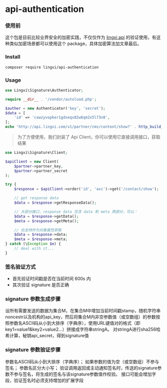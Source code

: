# api-authentication

### 使用前

这个包是目前比较业界安全的加密实践，不仅仅作为 [lingxi api](https://open.lingxi360.com/category/docs) 的验证使用，有这种类似加密场景都可以使用这个 package，具体加密算法加文章最后。

### Install

```bash
composer require lingxi/api-authentication
```

### Usage

```php
use Lingxi\Signature\Authenticator;

require __dir__ . '/vendor/autoload.php';

$auther = new Authenticator('key', 'secret');
$data = [
    'id' => 'cawzyvopker1gdxeqx82w6qm2x5l73n8',
];
echo 'http://api.lingxi.com/v1/partner/cms/content/show?' . http_build_query($auther->getAuthParams($data)) . PHP_EOL;
```

> 为了方便使用，我们封装了 Api Client，你可以使用它直接调用接口，获取结果

```php
use Lingxi\Signature\Client;

$apiClient = new Client(
    $partner->partner_key,
    $partner->partner_secret
);

try {
    $response = $apiClient->order('id', 'asc')->get('/contact/show');

    // get response data
    $data = $response->getResponseData();

    // 大部分接口，response data 包含 data 和 meta 两部分，可以：
    $data = $response->getData();
    $meta = $response->getMeta();

    // 也支持作为对象属性获取
    $data = $response->data;
    $meta = $response->meta;
} catch (\Exception $e) {
    // deal with it...
}
```

### 签名验证方式

- 首先验证时间戳是否在当前时间 600s 内
- 其次验证 signature 是否正确

### signature 参数生成步骤

设所有需要发送的数据为集合M，在集合M中增加当前时间戳stamp，随机字符串noncestr以及机构的api_key，然后将集合M内非空参数值（或空数组）的参数按照参数名ASCII码从小到大排序（字典序），使用URL键值对的格式（即key1=value1&key2=value2…）拼接成字符串stringA。
对stringA进行sha256哈希计算，秘钥api_secret，得到signature值

### signature 参数验证步骤

参数名ASCII码从小到大排序（字典序）；
如果参数的值为空（或空数组）不参与签名；
参数名区分大小写；
验证调用返回或主动通知签名时，传送的signature参数不参与签名，将生成的签名与该signature参数值作校验。
接口可能会增加字段，验证签名时必须支持增加的扩展字段
